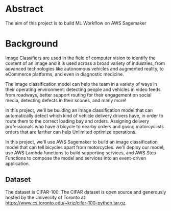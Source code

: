 # Abstract

The aim of this project is to build ML Workflow on AWS Sagemaker

# Background 

Image Classifiers are used in the field of computer vision to identify the content of an image and it is used across a broad variety of industries, from advanced technologies like autonomous vehicles and augmented reality, to eCommerce platforms, and even in diagnostic medicine.

The image classification model can help the team in a variety of ways in their operating environment: detecting people and vehicles in video feeds from roadways, better support routing for their engagement on social media, detecting defects in their scones, and many more!

In this project, we'll be building an image classification model that can automatically detect which kind of vehicle delivery drivers have, in order to route them to the correct loading bay and orders. Assigning delivery professionals who have a bicycle to nearby orders and giving motorcyclists orders that are farther can help Unlimited optimize operations.

In this project, we'll use AWS Sagemaker to build an image classification model that can tell bicycles apart from motorcycles. we'll deploy our model, use AWS Lambda functions to build supporting services, and AWS Step Functions to compose the model and services into an event-driven application.

## Dataset
The dataset is  CIFAR-100. The CIFAR dataset is open source and generously hosted by the University of Toronto at: https://www.cs.toronto.edu/~kriz/cifar-100-python.tar.gz.

